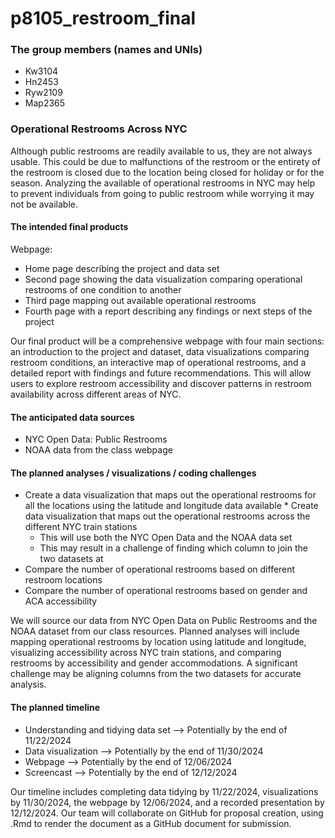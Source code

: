 p8105_restroom_final
================

### The group members (names and UNIs)

- Kw3104
- Hn2453
- Ryw2109
- Map2365

### Operational Restrooms Across NYC

Although public restrooms are readily available to us, they are not
always usable. This could be due to malfunctions of the restroom or the
entirety of the restroom is closed due to the location being closed for
holiday or for the season. Analyzing the available of operational
restrooms in NYC may help to prevent individuals from going to public
restroom while worrying it may not be available.

#### The intended final products

Webpage:

- Home page describing the project and data set
- Second page showing the data visualization comparing operational
  restrooms of one condition to another
- Third page mapping out available operational restrooms
- Fourth page with a report describing any findings or next steps of the
  project

Our final product will be a comprehensive webpage with four main
sections: an introduction to the project and dataset, data
visualizations comparing restroom conditions, an interactive map of
operational restrooms, and a detailed report with findings and future
recommendations. This will allow users to explore restroom accessibility
and discover patterns in restroom availability across different areas of
NYC.

#### The anticipated data sources

- NYC Open Data: Public Restrooms
- NOAA data from the class webpage

#### The planned analyses / visualizations / coding challenges

- Create a data visualization that maps out the operational restrooms
  for all the locations using the latitude and longitude data available
  \* Create data visualization that maps out the operational restrooms
  across the different NYC train stations
  - This will use both the NYC Open Data and the NOAA data set
  - This may result in a challenge of finding which column to join the
    two datasets at
- Compare the number of operational restrooms based on different
  restroom locations
- Compare the number of operational restrooms based on gender and ACA
  accessibility

We will source our data from NYC Open Data on Public Restrooms and the
NOAA dataset from our class resources. Planned analyses will include
mapping operational restrooms by location using latitude and longitude,
visualizing accessibility across NYC train stations, and comparing
restrooms by accessibility and gender accommodations. A significant
challenge may be aligning columns from the two datasets for accurate
analysis.

#### The planned timeline

- Understanding and tidying data set –\> Potentially by the end of
  11/22/2024
- Data visualization –\> Potentially by the end of 11/30/2024
- Webpage –\> Potentially by the end of 12/06/2024
- Screencast –\> Potentially by the end of 12/12/2024

Our timeline includes completing data tidying by 11/22/2024,
visualizations by 11/30/2024, the webpage by 12/06/2024, and a recorded
presentation by 12/12/2024. Our team will collaborate on GitHub for
proposal creation, using .Rmd to render the document as a GitHub
document for submission.
